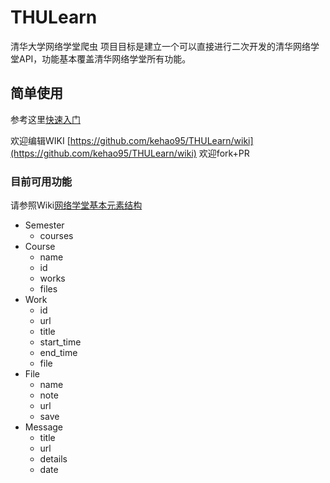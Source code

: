 # THULearn
清华大学网络学堂爬虫
项目目标是建立一个可以直接进行二次开发的清华网络学堂API，功能基本覆盖清华网络学堂所有功能。

## 简单使用
参考这里[快速入门](https://github.com/kehao95/THULearn/wiki/%E5%BF%AB%E9%80%9F%E5%85%A5%E9%97%A8)

欢迎编辑WIKI [https://github.com/kehao95/THULearn/wiki](https://github.com/kehao95/THULearn/wiki)
欢迎fork+PR


### 目前可用功能
请参照Wiki[网络学堂基本元素结构](https://github.com/kehao95/THULearn/wiki/%E7%BD%91%E7%BB%9C%E5%AD%A6%E5%A0%82%E5%9F%BA%E6%9C%AC%E5%85%83%E7%B4%A0%E7%BB%93%E6%9E%84)

- Semester
    - courses
- Course
    - name
    - id
    - works
    - files
- Work
    - id
    - url
    - title
    - start_time
    - end_time
    - file
- File
    - name
    - note
    - url
    - save
- Message
    - title
    - url
    - details
    - date
